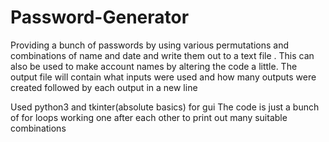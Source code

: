 # Password-Generator
Providing a bunch of passwords by using various permutations and combinations of name and date and write them out to a text file .
This can also be used to make account names by altering the code a little.
The output file will contain what inputs were used and how many outputs were created followed by each output in a new line

Used python3 and tkinter(absolute basics) for gui
The code is just a bunch of for loops working one after each other to print out many suitable combinations

